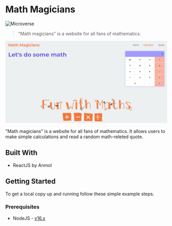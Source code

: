 # Math Magicians

![Microverse](https://img.shields.io/badge/Microverse-blueviolet)

> "Math magicians" is a website for all fans of mathematics.

![screenshot](./app_screenshot.jpeg)

"Math magicians" is a website for all fans of mathematics. It allows users to make simple calculations and read a random math-releted quote.

## Built With

- ReactJS
by Anmol

## Getting Started

To get a local copy up and running follow these simple example steps.

### Prerequisites

- NodeJS - [v16.x](https://nodejs.org/en/)


